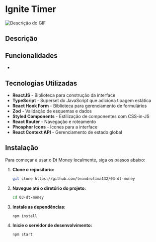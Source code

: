 # Ignite Timer

![Descrição do GIF](/src/assets/demostrativo.gif)

## Descrição

## Funcionalidades

-

## Tecnologias Utilizadas

- **ReactJS** - Biblioteca para construção da interface
- **TypeScript** - Superset do JavaScript que adiciona tipagem estática
- **React Hook Form** - Biblioteca para gerenciamento de formulários
- **Zod** - Validação de esquemas e dados
- **Styled Components** - Estilização de componentes com CSS-in-JS
- **React Router** - Navegação e roteamento
- **Phosphor Icons** - Ícones para a interface
- **React Context API** - Gerenciamento de estado global

## Instalação

Para começar a usar o Dt Money localmente, siga os passos abaixo:

1. **Clone o repositório:**

   ```bash
   git clone https://github.com/leandrolima132/03-dt-money
   ```

2. **Navegue até o diretório do projeto:**

   ```bash
   cd 03-dt-money
   ```

3. **Instale as dependências:**
   ```bash
   npm install
   ```
4. **Inicie o servidor de desenvolvimento:**
   ```bash
   npm start
   ```
